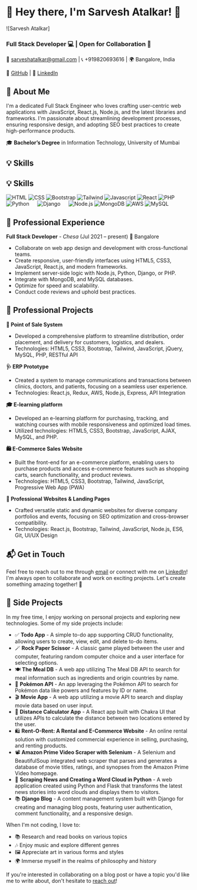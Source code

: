 # 👋 Hey there, I'm Sarvesh Atalkar! 🚀

![Sarvesh Atalkar]

### Full Stack Developer 💻 | Open for Collaboration 🤝

📧 sarveshatalkar@gmail.com | 📞 +919820693616 | 🌍 Bangalore, India

🔗 [GitHub](https://github.com/isarvesh) | 🔗 [LinkedIn](https://www.linkedin.com/in/sarveshatalkar/)

## 🌟 About Me

I'm a dedicated Full Stack Engineer who loves crafting user-centric web applications with JavaScript, React.js, Node.js, and the latest libraries and frameworks. I'm passionate about streamlining development processes, ensuring responsive design, and adopting SEO best practices to create high-performance products.

🎓 **Bachelor’s Degree** in Information Technology, University of Mumbai

## 💡 Skills

## 💡 Skills

![HTML](https://img.icons8.com/color/48/000000/html-5--v1.png) ![CSS](https://img.icons8.com/color/48/000000/css3.png) ![Bootstrap](https://img.icons8.com/color/48/000000/bootstrap.png) ![Tailwind](https://img.icons8.com/color/48/000000/tailwindcss.png) ![Javascript](https://img.icons8.com/color/48/000000/javascript.png) ![React](https://img.icons8.com/color/48/000000/react-native.png) ![PHP](https://img.icons8.com/color/48/000000/php-logo.png) ![Python](https://img.icons8.com/color/48/000000/python.png) &emsp; ![Django](https://img.icons8.com/color/48/000000/django.png) &emsp; ![Node.js](https://img.icons8.com/color/48/000000/nodejs.png) ![MongoDB](https://img.icons8.com/color/48/000000/mongodb.png) ![AWS](https://img.icons8.com/color/48/000000/amazon-web-services.png) ![MySQL](https://img.icons8.com/color/48/000000/mysql-logo.png)


## 🌟 Professional Experience

**Full Stack Developer** - *Chesa* (Jul 2021 – present) 📍 Bangalore

- Collaborate on web app design and development with cross-functional teams.
- Create responsive, user-friendly interfaces using HTML5, CSS3, JavaScript, React.js, and modern frameworks.
- Implement server-side logic with Node.js, Python, Django, or PHP.
- Integrate with MongoDB, and MySQL databases.
- Optimize for speed and scalability.
- Conduct code reviews and uphold best practices.

## 🚀 Professional Projects

**🛒 Point of Sale System**
- Developed a comprehensive platform to streamline distribution, order placement, and delivery for customers, logistics, and dealers.
- Technologies: HTML5, CSS3, Bootstrap, Tailwind, JavaScript, jQuery, MySQL, PHP, RESTful API

**🩺 ERP Prototype**
- Created a system to manage communications and transactions between clinics, doctors, and patients, focusing on a seamless user experience.
- Technologies: React.js, Redux, AWS, Node.js, Express, API Integration

**🎓 E-learning platform**
- Developed an e-learning platform for purchasing, tracking, and watching courses with mobile responsiveness and optimized load times.
- Utilized technologies: HTML5, CSS3, Bootstrap, JavaScript, AJAX, MySQL, and PHP.

**🛍️ E-Commerce Sales Website**
- Built the front-end for an e-commerce platform, enabling users to purchase products and access e-commerce features such as shopping carts, search functionality, and product reviews.
- Technologies: HTML5, CSS3, Bootstrap, Tailwind, JavaScript, Progressive Web App (PWA)

**💼 Professional Websites & Landing Pages**
- Crafted versatile static and dynamic websites for diverse company portfolios and events, focusing on SEO optimization and cross-browser compatibility.
- Technologies: React.js, Bootstrap, Tailwind, JavaScript, Node.js, ES6, Git, UI/UX Design


## 📬 Get in Touch

Feel free to reach out to me through [email](mailto:sarveshatalkar@gmail.com) or connect with me on [LinkedIn](https://www.linkedin.com/in/sarveshatalkar/)! I'm always open to collaborate and work on exciting projects. Let's create something amazing together! 🚀


## 🎨 Side Projects

In my free time, I enjoy working on personal projects and exploring new technologies. Some of my side projects include:

- ✅ **Todo App** - A simple to-do app supporting CRUD functionality, allowing users to create, view, edit, and delete to-do items.
- 🪄 **Rock Paper Scissor** - A classic game played between the user and computer, featuring random computer choice and a user interface for selecting options.
- 🍽️ **The Meal DB** - A web app utilizing The Meal DB API to search for meal information such as ingredients and origin countries by name.
- 🐾 **Pokémon API** - An app leveraging the Pokémon API to search for Pokémon data like powers and features by ID or name.
- 🎬 **Movie App** - A web app utilizing a movie API to search and display movie data based on user input.
- 📍 **Distance Calculator App** - A React app built with Chakra UI that utilizes APIs to calculate the distance between two locations entered by the user.
 - 🛍️ **Rent-O-Rent: A Rental and E-Commerce Website** - An online rental solution with customized commercial experience in selling, purchasing, and renting products.
- 📽️ **Amazon Prime Video Scraper with Selenium** - A Selenium and BeautifulSoup integrated web scraper that parses and generates a database of movie titles, ratings, and synopses from the Amazon Prime Video homepage.
- 📰 **Scraping News and Creating a Word Cloud in Python** - A web application created using Python and Flask that transforms the latest news stories into word clouds and displays them to visitors.
- 📚 **Django Blog** - A content management system built with Django for creating and managing blog posts, featuring user authentication, comment functionality, and a responsive design.


When I'm not coding, I love to:

- 📚 Research and read books on various topics
- 🎶 Enjoy music and explore different genres
- 🖼️ Appreciate art in various forms and styles
- 🌍 Immerse myself in the realms of philosophy and history



If you're interested in collaborating on a blog post or have a topic you'd like me to write about, don't hesitate to [reach out](mailto:sarveshatalkar@gmail.com)!
